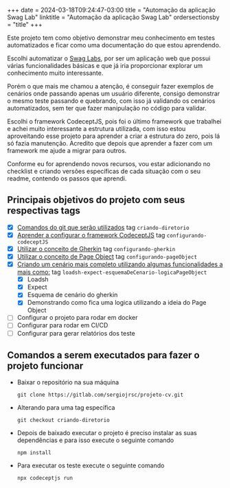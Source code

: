 +++
date = 2024-03-18T09:24:47-03:00
title = "Automação da aplicação Swag Lab"
linktitle = "Automação da aplicação Swag Lab"
ordersectionsby = "title"
+++

Este projeto tem como objetivo demonstrar meu conhecimento em testes automatizados e ficar como uma documentação do que estou aprendendo.

Escolhi automatizar o [Swag Labs](https://www.saucedemo.com/v1/index.html), por ser um aplicação web que possui várias funcionalidades básicas e que já iria proporcionar explorar um conhecimento muito interessante.

Porém o que mais me chamou a atenção, é conseguir fazer exemplos de cenários onde passando apenas um usuário diferente, consigo demonstrar o mesmo teste passando e quebrando, com isso já validando os cenários automatizados, sem ter que fazer manipulação no código para validar.

Escolhi o framework CodeceptJS, pois foi o último framework que trabalhei e achei muito interessante a estrutura utilizada, com isso estou aproveitando esse projeto para aprender a criar a estrutura do zero, pois lá só fazia manutenção. Acredito que depois que aprender a fazer com um framework me ajude a migrar para outros.

Conforme eu for aprendendo novos recursos, vou estar adicionando no checklist e criando versões específicas de cada situação com o seu readme, contendo os passos que aprendi.

## Principais objetivos do projeto com seus respectivas tags
- [X] [Comandos do git que serão utilizados](./git.md) tag `criando-diretorio`
- [X] [Aprender a configurar o framework CodeceptJS](./Readme/codeceptJS.md) tag `configurando-codeceptJS`
- [X] [Utilizar o conceito de Gherkin](./Readme/gherkin.md) tag `configurando-gherkin`
- [x] [Utilizar o conceito de Page Object](./Readme/pageObject.md) tag `configurando-pageObject`
- [X] [Criando um cenário mais completo utilizando algumas funcionalidades a mais como:](./Readme/loadsh-expect-esquemaDeCenario-logicaPageObject.md) tag `loadsh-expect-esquemaDeCenario-logicaPageObject`
  - [X] Loadsh
  - [X] Expect
  - [x] Esquema de cenário do gherkin
  - [X] Demonstrando como fica uma logica utilizando a ideia do Page Object
- [ ] Configurar o projeto para rodar em docker
- [ ] Configurar para rodar em CI/CD
- [ ] Configurar para gerar relatórios dos teste

## Comandos a serem executados para fazer o projeto funcionar

* Baixar o repositório na sua máquina
  ```
  git clone https://gitlab.com/sergiojrsc/projeto-cv.git
  ```

* Alterando para uma tag específica
  ```
  git checkout criando-diretorio
  ```
* Depois de baixado executar o projeto é preciso instalar as suas dependências e para isso execute o seguinte comando
  ```
  npm install
  ```
* Para executar os teste execute o seguinte comando
  ```
  npx codeceptjs run
  ```